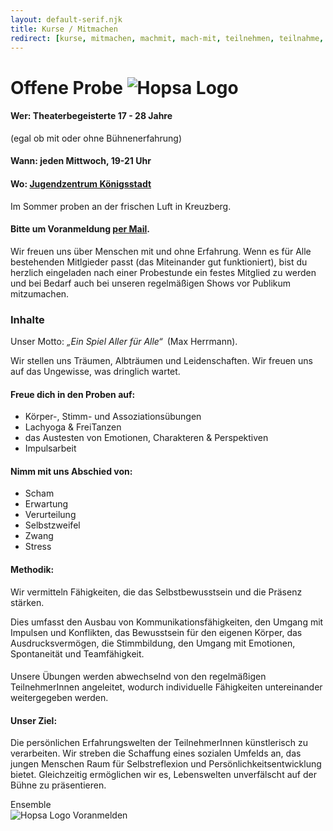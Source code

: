 ```yaml
---
layout: default-serif.njk
title: Kurse / Mitmachen
redirect: [kurse, mitmachen, machmit, mach-mit, teilnehmen, teilnahme, teilnehmer, course, participate, lernen, ueben, uben, proben, probe]
---
```


# Offene Probe <img src="/assets/favicon/favicon_transparent.png" alt="Hopsa Logo" class="w-16 h-16 inline -mt-5">

#### Wer: Theaterbegeisterte 17 - 28 Jahre
(egal ob mit oder ohne Bühnenerfahrung)

#### Wann: jeden Mittwoch, 19-21 Uhr 

#### Wo: <a href="http://www.jugendhaus-koenigstadt.de/">Jugendzentrum Königsstadt</a>
<!-- <a href="https://www.google.com/maps/place/Jugendkulturzentrum+K%C3%B6nigstadt/@52.5305617,13.4107669,17z/data=!3m1!4b1!4m6!3m5!1s0x47a84e1d37856ad7:0x358a76430490a4c!8m2!3d52.5305617!4d13.4133418!16s%2Fg%2F113dfcw7n?entry=ttu">Google Maps</a> -->
Im Sommer proben an der frischen Luft in Kreuzberg.

#### Bitte um Voranmeldung <a href="mailto:hopsaberlin@gmail.com">per Mail</a>. 

Wir freuen uns über Menschen mit und ohne Erfahrung. Wenn es für Alle bestehenden Mitlgieder passt (das Miteinander gut funktioniert), bist du herzlich eingeladen nach einer Probestunde ein festes Mitglied zu werden und bei Bedarf auch bei unseren regelmäßigen Shows vor Publikum mitzumachen.

### Inhalte

Unser Motto: *„Ein Spiel Aller für Alle“*&ensp;(Max Herrmann).

Wir stellen uns Träumen, Albträumen und Leidenschaften. Wir freuen uns auf das Ungewisse, was dringlich wartet.

#### Freue dich in den Proben auf:
<ul class="space-y-2 list-disc list-inside pl-2">
    <li>Körper-, Stimm- und Assoziationsübungen</li>
    <li>Lachyoga & FreiTanzen</li>
    <li>das Austesten von Emotionen, Charakteren & Perspektiven</li>
    <li>Impulsarbeit</li>
</ul>

#### Nimm mit uns Abschied von:
<ul class="space-y-2 list-disc list-inside pl-2">
    <li>Scham</li>
    <li>Erwartung</li>
    <li>Verurteilung</li>
    <li>Selbstzweifel</li>
    <li>Zwang</li>
    <li>Stress</li>
</ul>

#### Methodik:
Wir vermitteln Fähigkeiten, die das Selbstbewusstsein und die Präsenz stärken. 

Dies umfasst den Ausbau von Kommunikationsfähigkeiten, den Umgang mit Impulsen und Konflikten, das Bewusstsein für den eigenen Körper, das Ausdrucksvermögen, die Stimmbildung, den Umgang mit Emotionen, Spontaneität und Teamfähigkeit.

####
Unsere Übungen werden abwechselnd von den regelmäßigen TeilnehmerInnen angeleitet, wodurch individuelle Fähigkeiten untereinander weitergegeben werden. 

#### Unser Ziel:
Die persönlichen Erfahrungswelten der TeilnehmerInnen künstlerisch zu verarbeiten.
Wir streben die Schaffung eines sozialen Umfelds an, das jungen Menschen Raum für Selbstreflexion und Persönlichkeitsentwicklung bietet. Gleichzeitig ermöglichen wir es, Lebenswelten unverfälscht auf der Bühne zu präsentieren.

<div class="mt-8 text-lg flex items-center w-full justify-center">
<a class="no-underline hover:no-underline hover:text-white" style="text-decoration: none !important" href="/ensemble"><div class="py-3 px-6 max-w-10 m-6 border border-gray-300 hover:border-white hover:bg-gray-900 hover:text-white rounded-lg">Ensemble</div></a>
<a class="no-underline hover:no-underline hover:text-white" style="text-decoration: none !important" href="mailto:hopsaberlin@gmail.com"><div class="py-3 px-6 max-w-10 m-6 border border-gray-300 hover:border-white hover:bg-gray-900 hover:text-white rounded-lg"><img src="/assets/favicon/favicon_transparent.png" alt="Hopsa Logo" class="w-6 h-6 inline -mt-2">&nbsp;Voranmelden</div></a>
</div>

